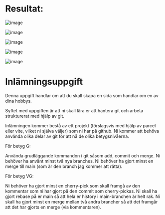 # Resultat:

![image](https://user-images.githubusercontent.com/113124538/221362529-6a873339-911a-4167-98fc-e0c1e3a7b6f2.png)

![image](https://user-images.githubusercontent.com/113124538/221362504-52020dc1-fb1f-4dcc-a0dc-5359a6d6a06b.png)

![image](https://user-images.githubusercontent.com/113124538/221362573-0e951d1c-bb2e-497c-b307-4120afe8fec0.png)

![image](https://user-images.githubusercontent.com/113124538/221362553-9c126795-68c1-44e9-ade6-7b63e9d97f63.png)

![image](https://user-images.githubusercontent.com/113124538/221362469-382c6a64-251b-40b9-8e63-664681273eec.png)


# Inlämningsuppgift
Denna uppgift handlar om att du skall skapa en sida som handlar om en av dina hobbys. 

Syftet med uppgiften är att ni skall lära er att hantera git och arbeta strukturerat med hjälp av git. 

Inlämningen kommer bestå av ett projekt (förslagsvis med hjälp av parcel eller vite, vilket ni själva väljer) som ni har på github. Ni kommer att behöva använda olika delar av git för att nå de olika betygsnivåerna. 

För betyg G:

Använda grudläggande kommandon i git såsom add, commit och merge. 
Ni behöver ha använt minst två nya branches. 
Ni behöver ha gjort minst en merge till main (som är den branch jag kommer att rätta). 

För betyg VG:

Ni behöver ha gjort minst en cherry-pick som skall framgå av den kommentar som ni har gjort på den commit som cherry-pickas. 
Ni skall ha gjort rebase på er main så att hela er history i main-branchen är helt rak. 
Ni skall ha gjort minst en merge mellan två andra brancher så att det framgår att det har gjorts en merge (via kommentaren).
